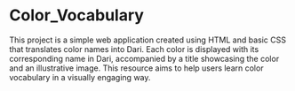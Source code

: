 # Color_Vocabulary
This project is a simple web application created using HTML and basic CSS that translates color names into Dari. Each color is displayed with its corresponding name in Dari, accompanied by a title showcasing the color and an illustrative image. This resource aims to help users learn color vocabulary in a visually engaging way.
